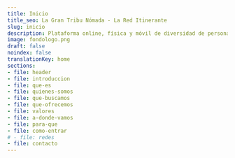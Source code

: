 ```yaml
---
title: Inicio
title_seo: La Gran Tribu Nómada - La Red Itinerante
slug: inicio
description: Plataforma online, física y móvil de diversidad de personas con valores similares, para potenciar dones y desarrollar una vida compartida, libre y dinámica.
image: fondologo.png
draft: false
noindex: false
translationKey: home
sections:
- file: header
- file: introduccion
- file: que-es
- file: quienes-somos
- file: que-buscamos
- file: que-ofrecemos
- file: valores
- file: a-donde-vamos
- file: para-que
- file: como-entrar
# - file: redes
- file: contacto
---
```

